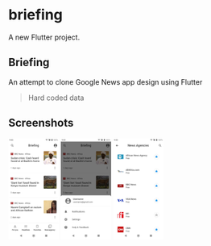 # briefing

A new Flutter project.

## Briefing 

An attempt to clone Google News app design using Flutter

> Hard coded data

## Screenshots

<p>
  <img src="ui_main_list.jpg" width="100">

  <img src="ui_bottomsheet.jpg" width="100">

  <img src="ui_list.jpg" width="100">
</p>